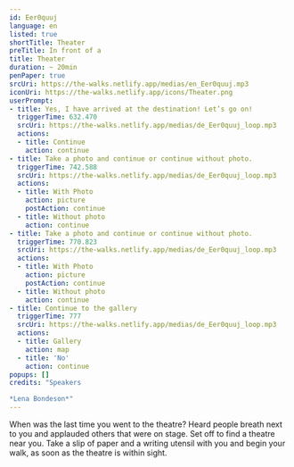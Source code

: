 ```yaml
---
id: Eer0quuj
language: en
listed: true
shortTitle: Theater
preTitle: In front of a
title: Theater
duration: ~ 20min
penPaper: true
srcUri: https://the-walks.netlify.app/medias/en_Eer0quuj.mp3
iconUri: https://the-walks.netlify.app/icons/Theater.png
userPrompt:
- title: Yes, I have arrived at the destination! Let’s go on!
  triggerTime: 632.470
  srcUri: https://the-walks.netlify.app/medias/de_Eer0quuj_loop.mp3
  actions:
  - title: Continue
    action: continue
- title: Take a photo and continue or continue without photo.
  triggerTime: 742.588
  srcUri: https://the-walks.netlify.app/medias/de_Eer0quuj_loop.mp3
  actions:
  - title: With Photo
    action: picture
    postAction: continue
  - title: Without photo
    action: continue
- title: Take a photo and continue or continue without photo.
  triggerTime: 770.823
  srcUri: https://the-walks.netlify.app/medias/de_Eer0quuj_loop.mp3
  actions:
  - title: With Photo
    action: picture
    postAction: continue
  - title: Without photo
    action: continue
- title: Continue to the gallery
  triggerTime: 777
  srcUri: https://the-walks.netlify.app/medias/de_Eer0quuj_loop.mp3
  actions:
  - title: Gallery
    action: map
  - title: 'No'
    action: continue
popups: []
credits: "Speakers

*Lena Bondeson*"
---
```

When was the last time you went to the theatre? Heard people breath next to you and applauded others that were on stage. Set off to find a theatre near you. Take a slip of paper and a writing utensil with you and begin your walk, as soon as the theatre is within sight.
